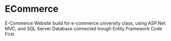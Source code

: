 # ECommerce
E-Commerce Website build for e-commerce university class, using ASP.Net MVC, and SQL Server Database connected trough Entity Framework Code First
